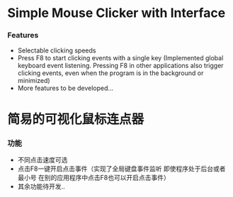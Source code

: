# Simple Mouse Clicker with Interface
### Features
* Selectable clicking speeds
* Press F8 to start clicking events with a single key (Implemented global keyboard event listening. Pressing F8 in other applications also trigger clicking events, even when the program is in the background or minimized)
* More features to be developed...


# 简易的可视化鼠标连点器

### 功能
* 不同点击速度可选
* 点击F8一键开启点击事件（实现了全局键盘事件监听 即使程序处于后台或者最小号 在别的应用程序中点击F8也可以开启点击事件）
* 其余功能待开发..
   
